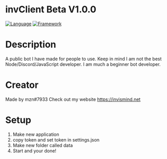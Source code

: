 # invClient Beta V1.0.0
[![Language](https://img.shields.io/badge/Language-Node.js-green?style=for-the-badge&logo=node.js)](https://nodejs.org)
[![Framework](https://img.shields.io/badge/Framework-Discord.js-dodgerblue?style=for-the-badge&logo=discord)](https://discord.js.org)

# Description
A public bot I have made for people to use. 
Keep in mind I am not the best Node/Discord/JavaScript developer. 
I am much a beginner bot developer.

# Creator
Made by mzn#7933
Check out my website https://invismind.net

# Setup
1. Make new application
2. copy token and set token in settings.json
3. Make new folder called data
4. Start and your done!
